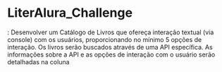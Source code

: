 # LiterAlura_Challenge
: Desenvolver um Catálogo de Livros que ofereça interação textual (via console) com os usuários, proporcionando no mínimo 5 opções de interação. Os livros serão buscados através de uma API específica. As informações sobre a API e as opções de interação com o usuário serão detalhadas na coluna 
